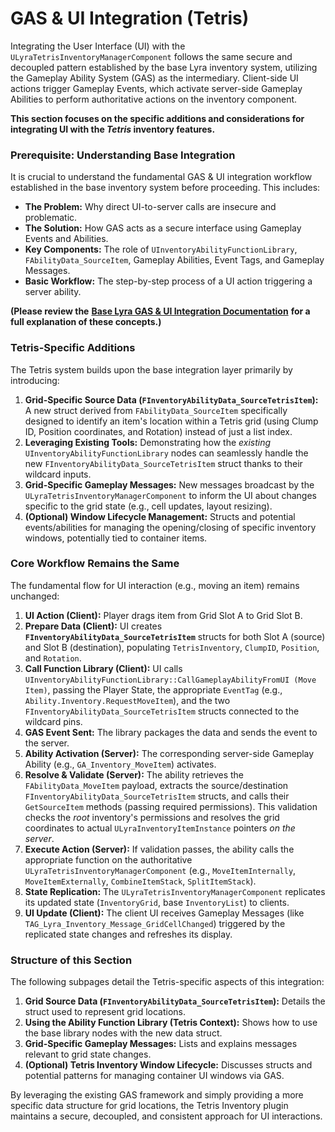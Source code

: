 # GAS & UI Integration (Tetris)

Integrating the User Interface (UI) with the `ULyraTetrisInventoryManagerComponent` follows the same secure and decoupled pattern established by the base Lyra inventory system, utilizing the Gameplay Ability System (GAS) as the intermediary. Client-side UI actions trigger Gameplay Events, which activate server-side Gameplay Abilities to perform authoritative actions on the inventory component.

**This section focuses on the specific additions and considerations for integrating UI with the&#x20;**_**Tetris**_**&#x20;inventory features.**

### Prerequisite: Understanding Base Integration

It is crucial to understand the fundamental GAS & UI integration workflow established in the base inventory system before proceeding. This includes:

* **The Problem:** Why direct UI-to-server calls are insecure and problematic.
* **The Solution:** How GAS acts as a secure interface using Gameplay Events and Abilities.
* **Key Components:** The role of `UInventoryAbilityFunctionLibrary`, `FAbilityData_SourceItem`, Gameplay Abilities, Event Tags, and Gameplay Messages.
* **Basic Workflow:** The step-by-step process of a UI action triggering a server ability.

**(Please review the** [**Base Lyra GAS & UI Integration Documentation**](../../../base-lyra-modified/items/gas-and-ui-integration-layer/) **for a full explanation of these concepts.)**

### Tetris-Specific Additions

The Tetris system builds upon the base integration layer primarily by introducing:

1. **Grid-Specific Source Data (`FInventoryAbilityData_SourceTetrisItem`):** A new struct derived from `FAbilityData_SourceItem` specifically designed to identify an item's location within a Tetris grid (using Clump ID, Position coordinates, and Rotation) instead of just a list index.
2. **Leveraging Existing Tools:** Demonstrating how the _existing_ `UInventoryAbilityFunctionLibrary` nodes can seamlessly handle the new `FInventoryAbilityData_SourceTetrisItem` struct thanks to their wildcard inputs.
3. **Grid-Specific Gameplay Messages:** New messages broadcast by the `ULyraTetrisInventoryManagerComponent` to inform the UI about changes specific to the grid state (e.g., cell updates, layout resizing).
4. **(Optional) Window Lifecycle Management:** Structs and potential events/abilities for managing the opening/closing of specific inventory windows, potentially tied to container items.

### Core Workflow Remains the Same

The fundamental flow for UI interaction (e.g., moving an item) remains unchanged:

1. **UI Action (Client):** Player drags item from Grid Slot A to Grid Slot B.
2. **Prepare Data (Client):** UI creates **`FInventoryAbilityData_SourceTetrisItem`** structs for both Slot A (source) and Slot B (destination), populating `TetrisInventory`, `ClumpID`, `Position`, and `Rotation`.
3. **Call Function Library (Client):** UI calls `UInventoryAbilityFunctionLibrary::CallGameplayAbilityFromUI (Move Item)`, passing the Player State, the appropriate `EventTag` (e.g., `Ability.Inventory.RequestMoveItem`), and the two `FInventoryAbilityData_SourceTetrisItem` structs connected to the wildcard pins.
4. **GAS Event Sent:** The library packages the data and sends the event to the server.
5. **Ability Activation (Server):** The corresponding server-side Gameplay Ability (e.g., `GA_Inventory_MoveItem`) activates.
6. **Resolve & Validate (Server):** The ability retrieves the `FAbilityData_MoveItem` payload, extracts the source/destination `FInventoryAbilityData_SourceTetrisItem` structs, and calls their `GetSourceItem` methods (passing required permissions). This validation checks the _root_ inventory's permissions and resolves the grid coordinates to actual `ULyraInventoryItemInstance` pointers _on the server_.
7. **Execute Action (Server):** If validation passes, the ability calls the appropriate function on the authoritative `ULyraTetrisInventoryManagerComponent` (e.g., `MoveItemInternally`, `MoveItemExternally`, `CombineItemStack`, `SplitItemStack`).
8. **State Replication:** The `ULyraTetrisInventoryManagerComponent` replicates its updated state (`InventoryGrid`, base `InventoryList`) to clients.
9. **UI Update (Client):** The client UI receives Gameplay Messages (like `TAG_Lyra_Inventory_Message_GridCellChanged`) triggered by the replicated state changes and refreshes its display.

### Structure of this Section

The following subpages detail the Tetris-specific aspects of this integration:

1. **Grid Source Data (`FInventoryAbilityData_SourceTetrisItem`):** Details the struct used to represent grid locations.
2. **Using the Ability Function Library (Tetris Context):** Shows how to use the base library nodes with the new data struct.
3. **Grid-Specific Gameplay Messages:** Lists and explains messages relevant to grid state changes.
4. **(Optional) Tetris Inventory Window Lifecycle:** Discusses structs and potential patterns for managing container UI windows via GAS.

By leveraging the existing GAS framework and simply providing a more specific data structure for grid locations, the Tetris Inventory plugin maintains a secure, decoupled, and consistent approach for UI interactions.
